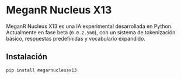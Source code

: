# MeganR Nucleus X13
MeganR Nucleus X13 es una IA experimental desarrollada en Python.  
Actualmente en fase beta (`0.0.2.5b0`), con un sistema de tokenización básico, respuestas predefinidas y vocabulario expandido.

## Instalación
```bash
pip install megarnucleusx13

